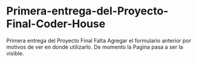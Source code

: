 # Primera-entrega-del-Proyecto-Final-Coder-House
Primera entrega del Proyecto Final
Falta Agregar el formulario anterior por motivos de ver en donde utilizarlo. De momento la Pagina pasa a ser la visible.
